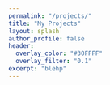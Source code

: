 ```yaml
---
permalink: "/projects/"
title: "My Projects"
layout: splash
author_profile: false
header:
  overlay_color: "#30FFFF"
  overlay_filter: "0.1"
excerpt: "blehp"
---
```

